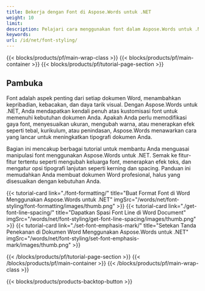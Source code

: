 ```yaml
---
title: Bekerja dengan Font di Aspose.Words untuk .NET  
weight: 10
limit:
description: Pelajari cara menggunakan font dalam Aspose.Words untuk .NET, termasuk mengubah gaya font, ukuran, warna, efek, dan banyak lagi. Perbaiki dokumen Word Anda dengan mudah.
keywords:
url: /id/net/font-styling/
---
```

{{< blocks/products/pf/main-wrap-class >}}
{{< blocks/products/pf/main-container >}}
{{< blocks/products/pf/tutorial-page-section >}}

## Pambuka
  
Font adalah aspek penting dari setiap dokumen Word, menambahkan kepribadian, kebacakan, dan daya tarik visual. Dengan Aspose.Words untuk .NET, Anda mendapatkan kendali penuh atas kustomisasi font untuk memenuhi kebutuhan dokumen Anda. Apakah Anda perlu memodifikasi gaya font, menyesuaikan ukuran, mengubah warna, atau menerapkan efek seperti tebal, kurikulum, atau penindasan, Aspose.Words menawarkan cara yang lancar untuk meningkatkan tipografi dokumen Anda.  

Bagian ini mencakup berbagai tutorial untuk membantu Anda menguasai manipulasi font menggunakan Aspose.Words untuk .NET. Semak ke fitur-fitur tertentu seperti mengubah keluarga font, menerapkan efek teks, dan mengatur opsi tipografi lanjutan seperti kerning dan spacing. Panduan ini memudahkan Anda membuat dokumen Word profesional, halus yang disesuaikan dengan kebutuhan Anda.

{{< tutorial-card link="./font-formatting/" title="Buat Format Font di Word Menggunakan Aspose.Words untuk .NET" imgSrc="/words/net/font-styling/font-formatting/images/thumb.png" >}}
{{< tutorial-card link="./get-font-line-spacing/" title="Dapatkan Spasi Font Line di Word Document" imgSrc="/words/net/font-styling/get-font-line-spacing/images/thumb.png" >}}
{{< tutorial-card link="./set-font-emphasis-mark/" title="Setekan Tanda Penekanan di Dokumen Word Menggunakan Aspose.Words untuk .NET" imgSrc="/words/net/font-styling/set-font-emphasis-mark/images/thumb.png" >}}

{{< /blocks/products/pf/tutorial-page-section >}}
{{< /blocks/products/pf/main-container >}}
{{< /blocks/products/pf/main-wrap-class >}}

{{< blocks/products/products-backtop-button >}}